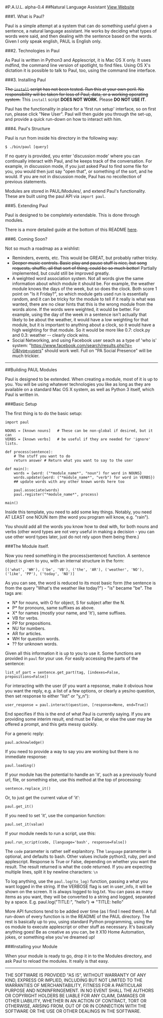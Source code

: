 #P.A.U.L. alpha-0.4
##Natural Language Assistant
[View Website](http://aaronstockdill.github.io/paul.html)

###1. What is Paul?

Paul is a simple attempt at a system that can do something useful given a sentence, a natural language assistant. He works by deciding what types of words were said, and then dealing with the sentence based on the words. Given I only speak english, PAUL is English only. 

###2. Technologies in Paul

As Paul is written in Python3 and Applescript, it is Mac OS X only. It uses mdfind, the command line version of spotlight, to find files. Using OS X's dictation it is possible to talk to Paul, too, using the command line interface.

###3. Installing Paul

~~The `install` script has not been tested. Run this at your own peril. No responsibility will be taken for loss of Paul, data, or a working operating system.~~ This `install` script __DOES NOT WORK__. Please __DO NOT USE IT__.

Paul has the functionality in place for a 'first run setup' interface, so on first run, please click "New User". Paul will then guide you through the set-up, and provide a quick run-down on how to interact with him.

###4. Paul's Structure

Paul is run from inside his directory in the following way:

    $ ./bin/paul [query]

If no query is provided, you enter 'discussion mode' where you can continually interact with Paul, and he keeps track of the conversation. For example, in discussion mode, if you just asked Paul to find some file for you, you would then just say "open that", or something of the sort, and he would. If you are not in discussion mode, Paul has no recollection of previous statements.
 
Modules are stored in PAUL/Modules/, and extend Paul's functionality. These are built using the paul API via `import paul`.

###5. Extending Paul

Paul is designed to be completely extendable. This is done through modules.

There is a more detailed guide at the bottom of this README [here](#building-paul-modules).

###6. Coming Soon?

Not so much a roadmap as a wishlist:

* Reminders, events, etc. This would be GREAT, but probably rather tricky.
* ~~Deeper music controls. Basic play and pause stuff is nice, but song requests, shuffle, all that sort of thing, could be so much better!~~ Partially implemented, but could still be improved greatly.
* A weighted word association system. Not all words give the same information about which module it should be. For example, the weather module knows the days of the week, but so does the clock. Both score 1 point on "Is it Friday?", so which module gets used run is essentially random, and it can be tricky for the module to tell if it really is what was wanted, there are no clear hints that this is the wrong module from the words alone. If the words were weighted, it would be better. For example, using the day of the week in a sentence isn't actually that likely to be about the weather, it would have a low weighting for that module, but it is important to anything about a clock, so it would have a high weighting for that module. So it would be more like 0.7: clock.py and 0.3: weather -- clearly clock wins.
* Social Networking, and using Facebook user seach as a type of 'who is' system: "https://www.facebook.com/search/results.php?q={}&type=users" should work well. Full on "PA Social Presence" will be much trickier.

* * *

##Building PAUL Modules

Paul is designed to be extended. When creating a module, most of it is up to you. You will be using whatever technologies you like as long as they are available on a standard Mac OS X system, as well as Python 3 itself, which Paul is written in.

###Basic Setup

The first thing is to do the basic setup:

    import paul
    
    NOUNS = [known nouns]   # These can be non-global if desired, but it can
    VERBS = [known verbs]   # be useful if they are needed for 'ignore' lists.
    
    def process(sentence):
        # The stuff you want to do
        return answer # Return what you want to say to the user
    
    def main():
        words = {word: ("*module_name*", "noun") for word in NOUNS}
        words.update({word: ("*module_name*", "verb") for word in VERBS})
        ## update words with any other known words here too
        
        paul.associate(words)
        paul.register("*module_name*", process)
    
    main()

Inside this template, you need to add some key things. Notably, you need AT LEAST one NOUN item (the word you program will know, e.g. "rain").
    
You should add all the words you know how to deal with, for both nouns and verbs (other word types are not very useful in making a decision - you can use other word types later, just do not rely upon them being there.)

###The Module itself.

Now you need something in the process(sentence) function. A sentence object is given to you, with an internal structure in the form:

    [('what', 'WH'), ('be', 'VB'), ('the', 'AR'), ('weather', 'NO'), ('like', 'PP'), ('today', 'NO')]
    
As you can see, the word is reduced to its most basic form (the sentence is from the query "What's the weather like today?") - "is" became "be". The tags are:

* N\* for nouns, with O for object, S for subject after the N.
* P\* for pronouns, same suffixes as above.
* X\* for names (mostly your name, and 'it'), same suffixes.
* VB for verbs.
* PP for prepositions.
* NU for numbers.
* AR for articles.
* WH for question words.
* ?? for unknown words.

Given all this information it is up to you to use it. Some functions are provided in `paul` for your use. For easily accessing the parts of the sentence:

    list_of_part = sentence.get_part(tag, [indexes=False, prepositions=False])

For interacting with the user (if you want a repsonse, make it obvious how you want the reply, e.g. a list of a few options, or clearly a yes/no question, then set response to either "list" or "y\_n"):

    user_response = paul.interact(question, [response=None, end=True])
    
End specifies if this is the end of what Paul is currently saying. If you are providing some interim result, end must be False, or else the user may be offered a prompt, and this gets messy quickly.

For a generic reply:

    paul.acknowledge()

If you need to provide a way to say you are working but there is no immediate response:

    paul.loading()

If your module has the potential to handle an 'it', such as a previously found url, file, or something else, use this method at the top of processing:

    sentence.replace_it()
Or, to just get the current value of 'it': 

    paul.get_it()

If you need to set 'it', use the companion function:

    paul.set_it(value)

If your module needs to run a script, use this:

    paul.run_script(code, [language='bash', response=False])

The `code` parameter is rather self explanitory. The `language` paramenter is optional, and defaults to bash. Other values include python3, ruby, perl and applescript. Response is True or False, depending on whether you want the result. The result returned is what the code returned. If you are expecting multiple lines, split it by newline characters: `\n`

To log anything, use the `paul.log(to_log)` function, passing a what you want logged in the string. If the VERBOSE flag is set in user\_info, it will be shown on the screen. It is always logged to log.txt. You can pass as many items as you want, they will be converted to a string and logged, separated by a space. E.g. paul.log("TITLE:", "hello") => "TITLE: hello"

More API functions tend to be added over time (as I find I need them). A full run-down of every function is in the README of the PAUL directory. The rest is basically up to you, using standard Python programming, using the os module to execute applescript or other stuff as necessary. It's basically anything goes! Be as creative as you can, be it X10 Home Automation, jokes, or something else you've dreamed up!

###Installing your Module

When your module is ready to go, drop it in to the Modules directory, and ask Paul to reload the modules. It really is that easy. 

***

THE SOFTWARE IS PROVIDED "AS IS", WITHOUT WARRANTY OF ANY KIND, EXPRESS OR IMPLIED, INCLUDING BUT NOT LIMITED TO THE WARRANTIES OF MERCHANTABILITY, FITNESS FOR A PARTICULAR PURPOSE AND NONINFRINGEMENT. IN NO EVENT SHALL THE AUTHORS OR COPYRIGHT HOLDERS BE LIABLE FOR ANY CLAIM, DAMAGES OR OTHER LIABILITY, WHETHER IN AN ACTION OF CONTRACT, TORT OR OTHERWISE, ARISING FROM, OUT OF OR IN CONNECTION WITH THE SOFTWARE OR THE USE OR OTHER DEALINGS IN THE SOFTWARE.